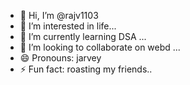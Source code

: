 - 👋 Hi, I’m @rajv1103
- 👀 I’m interested in life...
- 🌱 I’m currently learning DSA ...
- 💞️ I’m looking to collaborate on webd ...
- 😄 Pronouns: jarvey
- ⚡ Fun fact: roasting my friends..

<!---
rajv1103/rajv1103 is a ✨ special ✨ repository because its `README.md` (this file) appears on your GitHub profile.
You can click the Preview link to take a look at your changes.
--->

